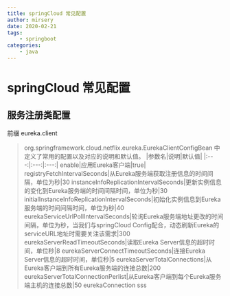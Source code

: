 ```yaml
---
title: springCloud 常见配置
author: mirsery
date: 2020-02-21
tags: 
    - springboot
categories: 
    - java  
---
```



# springCloud 常见配置
## 服务注册类配置
前缀 eureka.client
>  org.springframework.cloud.netflix.eureka.EurekaClientConfigBean 中定义了常用的配置以及对应的说明和默认值。
|参数名|说明|默认值|
|:---:|:---:|:---:|
enable|应用Eureka客户端|true|
registryFetchIntervalSeconds|从Eureka服务端获取注册信息的时间间隔，单位为秒|30
instanceInfoReplicationIntervalSeconds|更新实例信息的变化到Eureka服务端的时间间隔时间，单位为秒|30
initialInstanceInfoReplicationIntervalSeconds|初始化实例信息到Eureka服务端的时间间隔时间，单位为秒|40
eurekaServiceUrlPollIntervalSeconds|轮询Eureka服务端地址更改的时间间隔，单位为秒，当我们与springCloud Config配合，动态刷新Eureka的serviceURL地址时需要关注该需求|300
eurekaServerReadTimeoutSeconds|读取Eureka Server信息的超时时间，单位秒|8
eurekaServerConnectTimeoutSeconds|连接Eureka Server信息的超时时间，单位秒|5
eurekaServerTotalConnections|从Eureka客户端到所有Eureka服务端的连接总数|200
eurekaServerTotalConnectionPerlist|从Eureka客户端到每个Eureka服务端主机的连接总数|50
eurekaConnection sss


